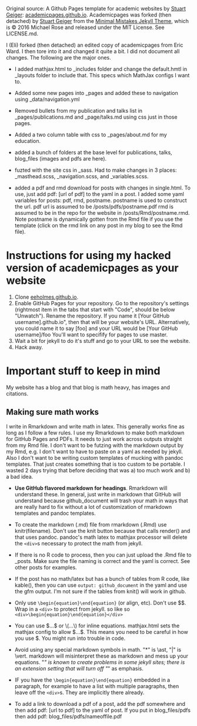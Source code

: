 Original source: A Github Pages template for academic websites by [Stuart Geiger](https://github.com/staeiou): [academicpages.github.io](https://github.com/academicpages/academicpages.github.io).  Academicpages was forked (then detached) by [Stuart Geiger](https://github.com/staeiou) from the [Minimal Mistakes Jekyll Theme](https://mmistakes.github.io/minimal-mistakes/), which is © 2016 Michael Rose and released under the MIT License. See LICENSE.md.  

I (Eli) forked (then detached) an edited copy of academicpages from Eric Ward.  I then tore into it and changed it quite a bit.  I did not document all changes.  The following are the major ones.

* I added mathjax.html to _includes folder and change the default.hmtl in _layouts folder to include that.  This specs which MathJax configs I want to.

* Added some new pages into _pages and added these to navigation using _data/navigation.yml

* Removed bullets from my publication and talks list in _pages/publications.md and _page/talks.md using css just in those pages.

* Added a two column table with css to _pages/about.md for my education.

* added a bunch of folders at the base level for publications, talks, blog_files (images and pdfs are here).

* fuzted with the site css in _sass.  Had to make changes in 3 places: _masthead.scss, _navigation.scss, and _variables.scss.

* added a pdf and rmd download for posts with changes in single.html. To use, just add pdf: [url of pdf] to the yaml in a post.  I added some yaml variables for posts: pdf, rmd, postname.  postname is used to construct the url.  pdf url is  assumed to be /posts/pdfs/postname.pdf  rmd is assumed to be in the repo for the website in /posts/Rmd/postname.rmd.  Note postname is dynamically gotten from the Rmd file if you use the template (click on the rmd link on any post in my blog to see the Rmd file).

# Instructions for using my hacked version of academicpages as your website

1. Clone [eeholmes.github.io](https://github.com/eeholmes/eeholmes.github.io). 
1. Enable GitHub Pages for your repository. Go to the repository's settings (rightmost item in the tabs that start with "Code", should be below "Unwatch"). Rename the repository. If you name it [Your GitHub username].github.io", then that will be your website's URL.  Alternatively, you could name it to say [foo] and your URL would be [Your GitHub username]/foo   You'll want to specifify for pages to use master.
1. Wait a bit for jekyll to do it's stuff and go to your URL to see the website.
1. Hack away.

# Important stuff to keep in mind

My website has a blog and that blog is math heavy, has images and citations.

## Making sure math works

I write in Rmarkdown and write math in latex.  This generally works fine as long as I follow a few rules.  I use my Rmarkdown to make both markdown for GitHub Pages and PDFs.  It needs to just work across outputs straight from my Rmd file.  I don't want to be futzing with the markdown output by my Rmd, e.g. I don't want to have to paste on a yaml as needed by jekyll.  Also I don't want to be writing custom templates of mucking with pandoc templates.  That just creates something that is too custom to be portable.  I wasted 2 days trying that before deciding that was a) too much work and b) a bad idea.

* **Use GitHub flavored markdown for headings**.  Rmarkdown will understand these.  In general, just write in markdown that GitHub will understand because github_document will trash your math in ways that are really hard to fix without a lot of customization of rmarkdown templates and pandoc templates.

* To create the markdown (.md) file from rmarkdown (.Rmd) use knitr(filename).  Don't use the knit button because that calls render() and that uses pandoc.  pandoc's math latex to mathjax processor will delete the `<div>`s necessary to protect the math from jekyll.

* If there is no R code to process, then you can just upload the .Rmd file to _posts.  Make sure the file naming is correct and the yaml is correct.  See other posts for examples.

* If the post has no math/latex but has a bunch of tables from R code, like kable(), then you can use `output: github_document` in the yaml and use the gfm output.  I'm not sure if the tables from knit() will work in github.

* Only use `\begin{equation}\end{equation}` (or align, etc).  Don't use $$.  Wrap in a `<div>` to protect from jekyll.  so like so  `<div>\begin{equation}\end{equation}</div>`

* You can use \$...\$ or \\(...\\) for inline equations.  mathjax.html sets the mathjax config to allow \$...\$.  This means you need to be careful in how you use $.  You might run into trouble in code.

* Avoid using any special markdown symbols in math.  "*" is \ast, "|" is \vert.  markdown will misinterpret these as markdown and mess up your equations.  "_" is known to create problems in some jekyll sites; there is an extension setting that will turn off "_" as emphasis.

* IF you have the `\begin{equation}\end{equation}` embedded in a paragraph, for example to have a list with multiple paragraphs, then leave off the `<div>`s.  They are implicitly there already.

* To add a link to download a pdf of a post, add the pdf somewhere and then add pdf: [url to pdf] to the yaml of post.  If you put in blog_files/pdfs  then add pdf: blog_files/pdfs/nameoffile.pdf